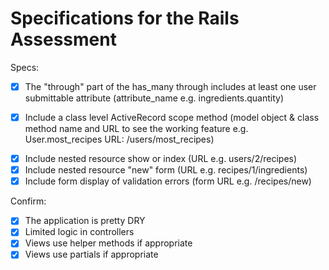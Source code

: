 # Specifications for the Rails Assessment

Specs:
<!-- - [x] Using Ruby on Rails for the project -->
<!-- - [x] Include at least one has_many relationship (x has_many y e.g. User has_many Recipes)  -->
<!-- - [x] Include at least one belongs_to relationship (x belongs_to y e.g. Post belongs_to User) -->
<!-- - [x] Include at least one has_many through relationship (x has_many y through z e.g. Recipe has_many Items through Ingredients) -->
- [x] The "through" part of the has_many through includes at least one user submittable attribute (attribute_name e.g. ingredients.quantity)
<!-- - [x] Include reasonable validations for simple model objects (list of model objects with validations e.g. User, Recipe, Ingredient, Item) -->
- [x] Include a class level ActiveRecord scope method (model object & class method name and URL to see the working feature e.g. User.most_recipes URL: /users/most_recipes)
<!-- - [x] Include a nested form writing to an associated model using a custom attribute writer (form URL, model name e.g. /recipe/new, Item) -->
<!-- - [x] Include signup (how e.g. Devise) -->
<!-- - [x] Include login (how e.g. Devise) -->
<!-- - [x] Include logout (how e.g. Devise) -->
<!-- - [x] Include third party signup/login (how e.g. Devise/OmniAuth) -->
- [x] Include nested resource show or index (URL e.g. users/2/recipes)
- [x] Include nested resource "new" form (URL e.g. recipes/1/ingredients)
- [x] Include form display of validation errors (form URL e.g. /recipes/new)

Confirm:
- [x] The application is pretty DRY
- [x] Limited logic in controllers
- [x] Views use helper methods if appropriate
- [x] Views use partials if appropriate
